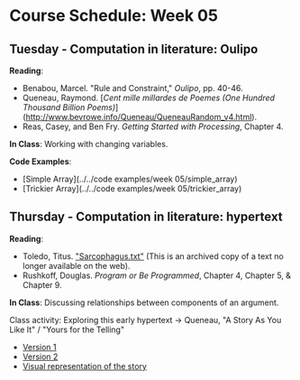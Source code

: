 # Course Schedule: Week 05

## Tuesday - Computation in literature: Oulipo

__Reading__: 

* Benabou, Marcel. "Rule and Constraint," _Oulipo_, pp. 40-46.
* Queneau, Raymond. [_Cent mille millardes de Poemes (One Hundred Thousand Billion Poems)_] (http://www.bevrowe.info/Queneau/QueneauRandom_v4.html).
* Reas, Casey, and Ben Fry. _Getting Started with Processing_, Chapter 4.

__In Class__: Working with changing variables.

__Code Examples__:
* [Simple Array](../../code examples/week 05/simple_array)
* [Trickier Array](../../code examples/week 05/trickier_array)

## Thursday - Computation in literature: hypertext

__Reading__:
* Toledo, Titus. ["Sarcophagus.txt"](http://www4.ncsu.edu/~kmbrock/sarcophagus/) (This is an archived copy of a text no longer available on the web).
* Rushkoff, Douglas. _Program or Be Programmed_, Chapter 4, Chapter 5, & Chapter 9.

__In Class__: Discussing relationships between components of an argument.

Class activity: Exploring this early hypertext -> Queneau, "A Story As You Like It" / "Yours for the Telling"
* [Version 1](http://www.drunkenboat.com/db8/oulipo/feature-oulipo/toward/godston/as_you.html)
* [Version 2](http://www.thing.de/projekte/7%3A9%23/queneau_1.html)
* [Visual representation of the story](http://1.bp.blogspot.com/_SMJAnU8zJH4/SwMKJgld9fI/AAAAAAAAAAM/R-i8D8Hqino/s400/Graph+representing+the+structure+of+Raymond+Queneau's+A+story+as+you+like+it+-+Lettres+Nouvelles,+July-September+1967.jpg)